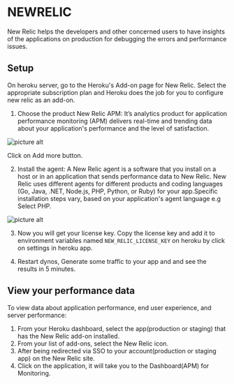 # NEWRELIC
New Relic helps the developers and other concerned users to have insights of the applications on production for debugging the errors and performance issues.
## Setup
On heroku server, go to the Heroku's Add-on page for New Relic. Select the appropriate subscription plan and Heroku does the job for you to configure new relic as an add-on.

1. Choose the product New Relic APM: It’s analytics product for application performance monitoring (APM) delivers real-time and trending data about 
your application's performance and the level of satisfaction.

![picture alt](https://github.com/shivali-ucreate/chaos-monkey-dox/blob/master/img/newrelic-firstscreen.png "New relic first screen")

Click on Add more button.

2. Install the agent:  A New Relic agent is a software that you install on a host or in an application that sends performance data to New Relic. New Relic uses different agents for different products and coding languages (Go, Java, .NET, Node.js, PHP, Python, or Ruby) for your app.Specific installation steps vary, based on your application's agent language e.g Select PHP. 

![picture alt](https://github.com/shivali-ucreate/chaos-monkey-dox/blob/master/img/newrelic-agent.png "New relic APM screen")

3. Now you will get your license key.
Copy the license key and add it to environment variables named `NEW_RELIC_LICENSE_KEY` on heroku by click on settings in heroku app.

4. Restart dynos, Generate some traffic to your app and and see the results in 5 minutes.

## View your performance data

To view data about application performance, end user experience, and server performance:
1. From your Heroku dashboard, select the app(production or staging) that has the New Relic add-on installed.
2. From your list of add-ons, select the New Relic icon.
3. After being redirected via SSO to your account(production or staging app) on the New Relic site.
4. Click on the application, it will take you to the Dashboard(APM) for Monitoring.






